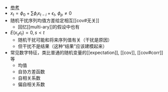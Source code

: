 - [参考](https://zhuanlan.zhihu.com/p/341779110)
- $x_t = \phi_0+\sum \phi_i x_{t-i} +\epsilon_t$, $\phi_p\ne 0$
- 随机干扰序列均值方差给定相互[[cov#无关]]
  - 回忆[[multi-ary]]的假设中也有
- $E(x_s\epsilon_t)=0,s<t$
  - 随机干扰可能和将来序列值有关（干扰是原因）
  - 但干扰不是结果（这种“结果”应该建模起来）
- 常见数字特征，类比普通的随机变量的[[expectation]], [[cov]], [[cov#corr]]等
  - 均值
  - 自协方差函数
  - 自相关系数
  - 偏自相关系数